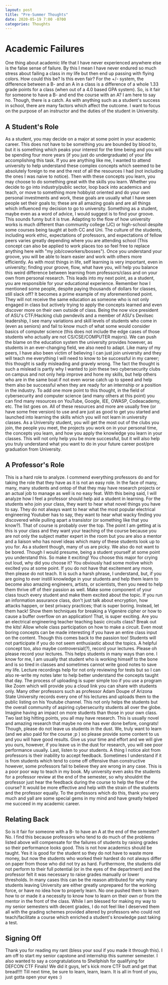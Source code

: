 ```yaml
---
layout: post
title: "Pre-Summer Thoughts"
date: 2020-05-19 7:00 -0700
categories: Thoughts
---
```

# Academic Failures
One thing about academic life that I have never experienced anywhere else is the false sense of failure. 
By this I mean I have never endured so much stress about failing a class in my life but then end up passing with flying colors. How could this be? Is this even fair? For the +/- system, the difference between a B- and an A in a class is a difference of a whole 1.33 grade points for a class (when out of a 4.0 based GPA system). So, is it fair for someone to have a B- and end the course with an A?
I am here to say no. Though, there is a catch. 
As with anything such as a student's success in school, there are many factors which affect the outcome. I want to focus on the purpose of an instructor and the duties of the student in University. 
## A Student's Role
As a student, you may decide on a major at some point in your academic career. This does not have to be something you are bounded by blood to, but it is something which peaks your interest for the time being and you will be spending four more years (if you just do undergraduate) of your life accomplishing this task. If you are anything like me, I wanted to attend university to help understand these complex concepts which seemed to be absolutely foreign to me and the rest of all the resources I had (not including the ones I was naive to notice). Then with these concepts you learn, you may choose to do something great with the skills you learn. Whether you decide to go into industry/public sector, loop back into academics and teach, or move to something more hobbyist oriented and do your own personal investments and work, these goals are usually what I have seen people set their goals to; these are all amazing goals and are all things which influenced my decision to go to university. 
Something as a student, maybe even as a word of advice, I would suggest is to find your groove. This sounds funny but it is true. Adapting to the flow of how university works is much different than community college (JC) or high-school despite some courses being taught at both CC and Uni. The culture of the students, including work ethic, expectations of professors, and expectations of fellow peers varies greatly depending where you are attending school (This concept can also be applied to work places too so feel free to replace anything here with "my job/coworkers/bosses"). Once you understand your groove, you will be able to learn easier and work with others more efficiently. As with most things in life, self learning is very important, even in university; finding your groove, flow, what have you, will help you balance this weird difference between learning from professors/class and on your own from personal research. 
This leads into my next point, as a student, you are responsible for your educational experience. Remember how I mentioned some people, despite paying thousands of dollars for classes, still slack off? It becomes a prime example of my aforementioned point. They will not receive the same education as someone who is not only engaged in class but actively trying to apply the concepts learned and even discover more on their own outside of class. Being the now vice president of ASU's CTF/Hacking club pwndevils and a member of ASU's Devilsec leadership, I see many variations and skill levels of students who come in (even as seniors) and fail to know much of what some would consider basics of computer science (this does not include the edge cases of those students who actually are not CS/CSE/COMPUTER majors). We can push the blame on the education system the university provides however, as students in an ever-changing field, we also need to adapt. Like many of my peers, I have also been victim of believing I can just join university and they will teach me everything I will need to know to be successful in my career; this thought is sadly misleading and gravely wrong. The fact the thought is such a mislead is partly why I wanted to join these two cybersecurity clubs on campus and not only help improve and hone my skills, but help others who are in the same boat if not even worse catch up to speed and help them also be successful when they are ready for an internship or a position in the industry. To add one more point to this thought, in the field of cybersecurity and computer science (and many others at this point) you can find many resources on YouTube, Google, IEE, OWASP, Codeacademy, etc. The list goes on. All of these resources and more are usually free (or have some free version) to use and are just as good to get you started and launched into learning the skills which you will not learn in university classes. As a University student, you will get the most out of the clubs you join, the people you meet, the projects you work on in your personal time, the concepts you learn, and how you apply the knowledge you learn in your classes. This will not only help you be more successful, but it will also help you truly understand what you want to do in your future career post/pre graduation from University. 

## A Professor's Role
This is a hard role to analyze. I commend everything professors do and for taking the role that they have as it is not an easy role. In the face of many, many, many students and ontop of that they may have research projects or an actual job to manage as well is no easy feat. 
With this being said, I will analyze how I feel a professor should help aid a student in learning.
For the students who join your class, they want to hear what novel things you have to say. They do not always want to hear what the most popular electrical engineering Youtuber has to say, they want to hear what wacky finding you discovered while pulling apart a transistor (or something like that you know?). That of course is probably over the top. The point I am getting at is this is your class and they want your teaching of the course because you are not only the subject matter expert in the room but you are also a mentor and a liaison who has novel ideas which many of these students look up to you for. As a student though, many of us are picky. We also do not want to be bored. Though I would presume, being a student yourself at some point you understand this. So make it exciting! You choose this major for crying out loud, why did you choose it? You obviously had some motive which excited you at some point. If you do not have that excitement any more, then please do not teach. It is such a harsh phrase, I understand, but, if you are going to ever instill knowledge in your students and help them learn to become also amazing engineers, artists, or scientists, then you need to help them thrive off of their passion as well. Make some component of your class touch every student and make them excited about the topic. If you run an information assurance class, don't just talk about encryption, how attacks happen, or best privacy practices; that is super boring. Instead, let them hack! Show them techniques for breaking a Vigenère cipher or how to cause a buffer overflow on an application! That, is super exciting. Are you an electrical engineering teacher teaching basic circuits class? Break out the kits! Allow whole class participation on how to make a circuit. Even most boring concepts can be made interesting if you have an entire class input on the content. Though this comes back to the passion too! Students will not participate if you do not seem enthusiastic about the topics. 
A helpful concept too, also maybe controversial(?), record your lectures. Please oh please record your lectures. This helps students in many ways than one. I know for me, I am usually that student who is working himself to the bone and is so tired in classes and sometimes cannot write good notes to save my life. Lecture recordings help for not only reviewing for tests but so I can also re-write my notes later to help better understand the concepts taught that day. The process of uploading is super simple too if you use a program like Zoom which will provide you a cloud link you can share with students only. Many other professors such as professor Adam Doupe of Arizona State University records every one of his lectures and uploads them to the public listing on his Youtube channel. This not only helps the students but the overall community of aspiring cybersecurity students all over the globe. Imagine having an impact on more students than those in your own class.
Two last big hitting points, you all may have research. This is usually novel and amazing research that maybe no one has ever done before, congrats! Though, please do not leave us students in the dust. We, truly want to learn (and we also paid for the course ;p ) so please provide some content to us and you will have good results. Give us your time and effort and we will give you ours, however, if you leave us in the dust for research, you will see poor performance usually. Last, listen to your students. A thing I notice alot from professors is their inability to accept feedback. Sometimes I understand if it is from students which tend to come off offensive than constructive however, some professors fail to believe they are wrong in any case. This is a poor poor way to teach in my book. My university even asks the students for a professor review at the end of the semester, so why shouldnt the professor just hear the feedback during the course to help the flow of the course? It would be more effective and help with the strain of the students and the professor equally. To the professors which do this, thank you very much and yall are some special gems in my mind and have greatly helped me succeed in my academic career. 

## Relating Back
So is it fair for someone with a B- to have an A at the end of the semester? No. I find this because professors who tend to do much of the problems listed above will compensate for the failures of students by raising grades so their performance looks good. This is not how academics should be taught. Yes it is good for the student so they do not have to waste more money, but now the students who worked their hardest do not always differ on paper from those who did not try as hard. Furthermore, the students did not perform to their full potential (or in the eyes of the department) and the professor felt it was necessary to raise grades manually or lower thresholds. In many cases this can be the reason attributed for why many students leaving University are either greatly unprepared for the working force, or have no idea how to properly learn. No one pushed them to learn how to or made it a necessity to know how to learn on their own or from the mentor in the front of the class. 
While I am blessed for making my way to my senior semesters with decent grades, I do not feel like I deserved them all with the grading schemes provided altered by professors who could not teach/facilitate a course which enriched a student's knowledge past taking a test.

## Signing Off
Thank you for reading my rant (bless your soul if you made it through this). I am off to start my senior capstone and internship this summer semester. I also wanted to say a congratulations to Shellphish for qualifying for DEFCON CTF Finals! We did it guys, let's kick more CTF butt and get that bread!!!! Till next time, be sure to learn, learn, learn. It is all in front of you, just gotta open your eyes :)
